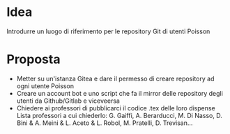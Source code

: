# Idea 

Introdurre un luogo di riferimento per le repository Git di utenti Poisson

# Proposta

- Metter su un'istanza Gitea e dare il permesso di creare repository ad ogni utente Poisson
- Creare un account bot e uno script che fa il mirror delle repository degli utenti da Github/Gitlab e viceveersa
- Chiedere ai professori di pubblicarci il codice .tex delle loro dispense
	Lista professori a cui chiederlo: G. Gaiffi, A. Berarducci, M. Di Nasso, D. Bini & A. Meini & L. Aceto & L. Robol, M. Pratelli, D. Trevisan...
